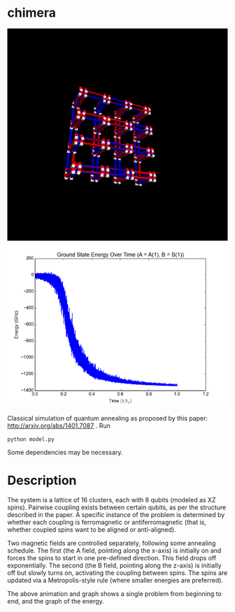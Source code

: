 # chimera
![test](/images/chimera.gif)
![test](/images/plot.png)

Classical simulation of quantum annealing as proposed by this paper: http://arxiv.org/abs/1401.7087 .  Run

    python model.py
    
Some dependencies may be necessary.

# Description
The system is a lattice of 16 clusters, each with 8 qubits (modeled as XZ spins).  Pairwise coupling exists between certain qubits, as per the structure described in the paper.  A specific instance of the problem is determined by whether each coupling is ferromagnetic or antiferromagnetic (that is, whether coupled spins want to be aligned or anti-aligned).

Two magnetic fields are controlled separately, following some annealing schedule.  The first (the A field, pointing along the x-axis) is initially on and forces the spins to start in one pre-defined direction.  This field drops off exponentially.  The second (the B field, pointing along the z-axis) is initially off but slowly turns on, activating the coupling between spins.  The spins are updated via a Metropolis-style rule (where smaller energies are preferred).

The above animation and graph shows a single problem from beginning to end, and the graph of the energy.
